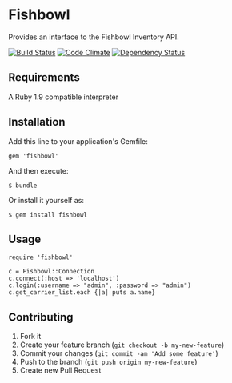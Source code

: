 # Fishbowl

Provides an interface to the Fishbowl Inventory API.

[![Build Status](https://travis-ci.org/readyproject/fishbowl.png)](https://travis-ci.org/readyproject/fishbowl)
[![Code Climate](https://codeclimate.com/badge.png)](https://codeclimate.com/github/readyproject/fishbowl)
[![Dependency Status](https://gemnasium.com/readyproject/fishbowl.png)](https://gemnasium.com/readyproject/fishbowl)

## Requirements

A Ruby 1.9 compatible interpreter

## Installation

Add this line to your application's Gemfile:

    gem 'fishbowl'

And then execute:

    $ bundle

Or install it yourself as:

    $ gem install fishbowl

## Usage

    require 'fishbowl'

    c = Fishbowl::Connection
    c.connect(:host => 'localhost')
    c.login(:username => "admin", :password => "admin")
    c.get_carrier_list.each {|a| puts a.name}

## Contributing

1. Fork it
2. Create your feature branch (`git checkout -b my-new-feature`)
3. Commit your changes (`git commit -am 'Add some feature'`)
4. Push to the branch (`git push origin my-new-feature`)
5. Create new Pull Request

